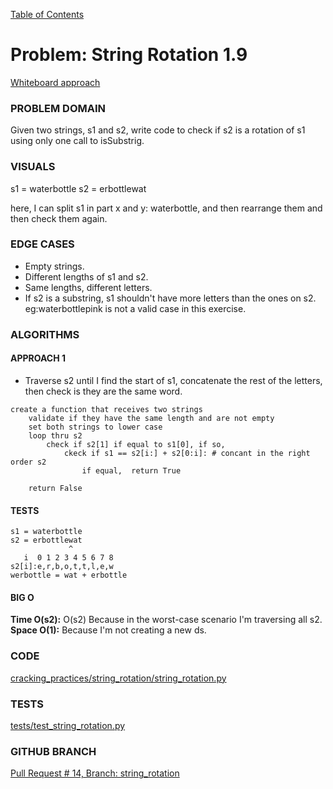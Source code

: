 [Table of Contents](../../README.md)


# Problem: String Rotation 1.9

[Whiteboard approach](https://docs.google.com/document/d/1MpX1R90D8ZRo0Daw0r2VnlIEZpeFknlZUN1S0ZmRI2A/edit?usp=sharing)

### PROBLEM DOMAIN
Given two strings, s1 and s2, write code to check if s2 is a rotation of s1 using only one call to isSubstrig.

### VISUALS
s1 = waterbottle
s2 = erbottlewat

here, I can split s1 in part x and y: waterbottle, and then rearrange them and then check them again.


### EDGE CASES
- Empty strings.
- Different lengths of s1 and s2.
- Same lengths, different letters.
- If s2 is a substring, s1 shouldn't have more letters than the ones on s2. eg:waterbottlepink is not a valid case in this exercise.



### ALGORITHMS

#### APPROACH 1
- Traverse s2 until I find the start of s1, concatenate the rest of the letters, then check is they are the same word.


```
create a function that receives two strings
	validate if they have the same length and are not empty
    set both strings to lower case
    loop thru s2
        check if s2[1] if equal to s1[0], if so,
            ckeck if s1 == s2[i:] + s2[0:i]: # concant in the right order s2
                if equal,  return True

    return False
```


#### TESTS
```
s1 = waterbottle
s2 = erbottlewat
             ^
   i  0 1 2 3 4 5 6 7 8
s2[i]:e,r,b,o,t,t,l,e,w
werbottle = wat + erbottle

```


#### BIG O
**Time O(s2):** O(s2) Because in the worst-case scenario I'm traversing all s2.
**Space O(1):** Because I'm not creating a new ds.


### CODE
[cracking_practices/string_rotation/string_rotation.py](string_rotation.py)


### TESTS
[tests/test_string_rotation.py](../../tests/test_string_rotation.py)

### GITHUB BRANCH

[Pull Request # 14, Branch: string_rotation](https://github.com/ilealm/cracking-practices/pull/14)
